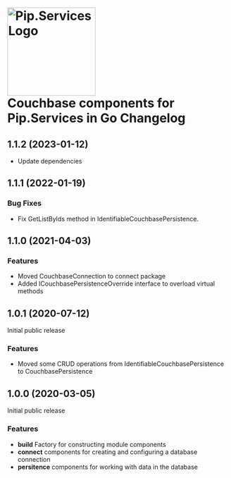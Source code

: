 # <img src="https://uploads-ssl.webflow.com/5ea5d3315186cf5ec60c3ee4/5edf1c94ce4c859f2b188094_logo.svg" alt="Pip.Services Logo" width="200"> <br/> Couchbase components for Pip.Services in Go Changelog

## <a name="1.1.2"></a> 1.1.2 (2023-01-12) 
- Update dependencies

## <a name="1.1.1"></a> 1.1.1 (2022-01-19) 
### Bug Fixes
- Fix GetListByIds method in IdentifiableCouchbasePersistence.
## <a name="1.1.0"></a> 1.1.0 (2021-04-03) 

### Features
* Moved CouchbaseConnection to connect package
* Added ICouchbasePersistenceOverride interface to overload virtual methods

## <a name="1.0.1"></a> 1.0.1 (2020-07-12)

Initial public release

### Features

* Moved some CRUD operations from IdentifiableCouchbasePersistence to CouchbasePersistence


## <a name="1.0.0"></a> 1.0.0 (2020-03-05)

Initial public release

### Features

* **build** Factory for constructing module components
* **connect** components for creating and configuring a database connection
* **persitence** components for working with data in the database
